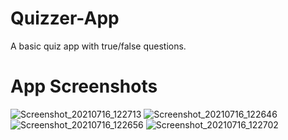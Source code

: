# Quizzer-App
A basic quiz app with true/false questions.
# App Screenshots
![Screenshot_20210716_122713](https://user-images.githubusercontent.com/73957024/125905716-c80f6044-929e-43de-854a-07463ebdb725.jpg)
![Screenshot_20210716_122646](https://user-images.githubusercontent.com/73957024/125905811-f582403c-6f59-45ca-ad09-2f9a99addf99.jpg)
![Screenshot_20210716_122656](https://user-images.githubusercontent.com/73957024/125905872-fb5c02a7-307e-4b01-8b86-5693fbd09249.jpg)
![Screenshot_20210716_122702](https://user-images.githubusercontent.com/73957024/125905898-4e1af953-0b0c-4f99-a8b8-3b6121527c8f.jpg)

